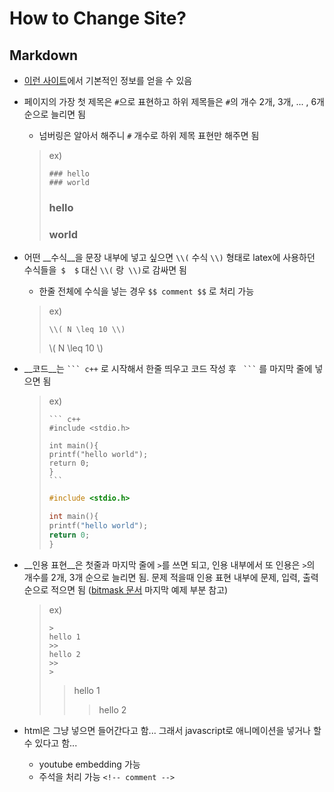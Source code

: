 # How to Change Site?

## Markdown

* [이런 사이트](https://theorydb.github.io/envops/2019/05/22/envops-blog-how-to-use-md/)에서 기본적인 정보를 얻을 수 있음

* 페이지의 가장 첫 제목은 `#`으로 표현하고 하위 제목들은 `#`의 개수 2개, 3개, ... , 6개 순으로 늘리면 됨

  * 넘버링은 알아서 해주니 `#` 개수로 하위 제목 표현만 해주면 됨

  >ex)
  >
  >```
  >### hello
  >### world
  >```
  >
  >
  >
  >### hello
  >
  >### world

  

* 어떤 __수식__을 문장 내부에 넣고 싶으면 `\\(`  수식 `\\)`  형태로 latex에 사용하던 수식들을` $  $` 대신 `\\(` 랑` \\)`로 감싸면 됨

  * 한줄 전체에 수식을 넣는 경우 `$$ comment $$` 로 처리 가능

  >ex)
  >
  >```
  >\\( N \leq 10 \\)
  >```
  >
  >
  >
  >\\( N \leq 10 \\)

* __코드__는 `` ``` c++ `` 로 시작해서 한줄 띄우고 코드 작성 후 ``  ``` ``  를 마지막 줄에 넣으면 됨 

  >ex)
  >
  >```
  >​``` c++
  >#include <stdio.h>
  >
  >int main(){
  >	printf("hello world");
  >	return 0;
  >}
  >​```
  >```
  >
  >``` c++
  >#include <stdio.h>
  >
  >int main(){
  >	printf("hello world");
  >	return 0;
  >}
  >```

  

* __인용 표현__은 첫줄과 마지막 줄에 `>`를 쓰면 되고, 인용 내부에서 또 인용은 `>`의 개수를 2개, 3개 순으로 늘리면 됨. 문제 적을때 인용 표현 내부에 문제, 입력, 출력 순으로 적으면 됨 ([bitmask 문서](../../datastructure/intermediate/bitmask/bitmask.md) 마지막 예제 부분 참고)

  >ex)
  >
  >```
  >>
  >hello 1
  >	>> 
  >	hello 2
  >	>>
  >>
  >```
  >
  >>
  >>hello 1
  >>>
  >>> hello 2
  >>>
  >>
  >
  >

* html은 그냥 넣으면 들어간다고 함... 그래서 javascript로 애니메이션을 넣거나 할수 있다고 함...

  * youtube embedding 가능
  * 주석을 처리 가능 `<!-- comment -->`

  